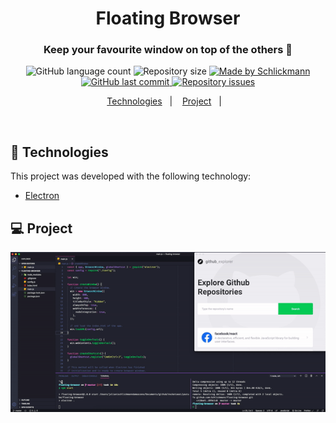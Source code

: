 <h1 align="center">Floating Browser</h1>

<h3 align="center">Keep your favourite window on top of the others 🚀</h3>

<p align="center">
  <img alt="GitHub language count" src="https://img.shields.io/github/languages/count/Schlickmann/floating-browser?color=%2304D361">

  <img alt="Repository size" src="https://img.shields.io/github/repo-size/Schlickmann/floating-browser">

  <a href="https://www.linkedin.com/in/juliani-schlickmann-damasceno/" target="_blank">
    <img alt="Made by Schlickmann" src="https://img.shields.io/badge/made%20by-Schlickmann-%2304D361">
  </a>

  <a href="https://github.com/Schlickmann/floating-browser/commits/master">
    <img alt="GitHub last commit" src="https://img.shields.io/github/last-commit/Schlickmann/floating-browser">
  </a>

  <a href="https://github.com/Schlickmann/floating-browser/issues">
    <img alt="Repository issues" src="https://img.shields.io/github/issues/Schlickmann/floating-browser">
  </a>
</p>
<p align="center">
  <a href="#rocket-Technologies">Technologies</a>&nbsp;&nbsp;&nbsp;|&nbsp;&nbsp;&nbsp;
  <a href="#-project">Project</a>&nbsp;&nbsp;&nbsp;|&nbsp;&nbsp;&nbsp;
</p>

<br>

## :rocket: Technologies

This project was developed with the following technology:

- [Electron](https://www.electronjs.org/)

## 💻 Project

<img alt="Floating Browser" src="./.github/floating-browser.gif" width="800px" />
